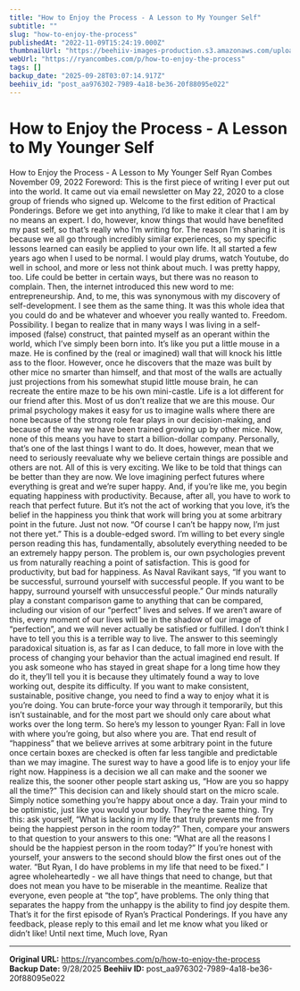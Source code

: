 ```yaml
---
title: "How to Enjoy the Process - A Lesson to My Younger Self"
subtitle: ""
slug: "how-to-enjoy-the-process"
publishedAt: "2022-11-09T15:24:19.000Z"
thumbnailUrl: "https://beehiiv-images-production.s3.amazonaws.com/uploads/asset/file/d71cf260-a6ce-4e1c-85f0-094575541368/kal-visuals-aK4iPNYipnU-unsplash.jpg?t=1668008094"
webUrl: "https://ryancombes.com/p/how-to-enjoy-the-process"
tags: []
backup_date: "2025-09-28T03:07:14.917Z"
beehiiv_id: "post_aa976302-7989-4a18-be36-20f88095e022"
---
```


# How to Enjoy the Process - A Lesson to My Younger Self



How to Enjoy the Process - A Lesson to My Younger Self Ryan Combes November 09, 2022 Foreword: This is the first piece of writing I ever put out into the world. It came out via email newsletter on May 22, 2020 to a close group of friends who signed up. Welcome to the first edition of Practical Ponderings. Before we get into anything, I’d like to make it clear that I am by no means an expert. I do, however, know things that would have benefited my past self, so that’s really who I’m writing for. The reason I’m sharing it is because we all go through incredibly similar experiences, so my specific lessons learned can easily be applied to your own life. It all started a few years ago when I used to be normal. I would play drums, watch Youtube, do well in school, and more or less not think about much. I was pretty happy, too. Life could be better in certain ways, but there was no reason to complain. Then, the internet introduced this new word to me: entrepreneurship. And, to me, this was synonymous with my discovery of self-development. I see them as the same thing. It was this whole idea that you could do and be whatever and whoever you really wanted to. Freedom. Possibility. I began to realize that in many ways I was living in a self-imposed (false) construct, that painted myself as an operant within the world, which I’ve simply been born into. It’s like you put a little mouse in a maze. He is confined by the (real or imagined) wall that will knock his little ass to the floor. However, once he discovers that the maze was built by other mice no smarter than himself, and that most of the walls are actually just projections from his somewhat stupid little mouse brain, he can recreate the entire maze to be his own mini-castle. Life is a lot different for our friend after this. Most of us don’t realize that we are this mouse. Our primal psychology makes it easy for us to imagine walls where there are none because of the strong role fear plays in our decision-making, and because of the way we have been trained growing up by other mice. Now, none of this means you have to start a billion-dollar company. Personally, that’s one of the last things I want to do. It does, however, mean that we need to seriously reevaluate why we believe certain things are possible and others are not. All of this is very exciting. We like to be told that things can be better than they are now. We love imagining perfect futures where everything is great and we’re super happy. And, if you’re like me, you begin equating happiness with productivity. Because, after all, you have to work to reach that perfect future. But it’s not the act of working that you love, it’s the belief in the happiness you think that work will bring you at some arbitrary point in the future. Just not now. “Of course I can’t be happy now, I’m just not there yet.” This is a double-edged sword. I’m willing to bet every single person reading this has, fundamentally, absolutely everything needed to be an extremely happy person. The problem is, our own psychologies prevent us from naturally reaching a point of satisfaction. This is good for productivity, but bad for happiness. As Naval Ravikant says, “If you want to be successful, surround yourself with successful people. If you want to be happy, surround yourself with unsuccessful people.” Our minds naturally play a constant comparison game to anything that can be compared, including our vision of our “perfect” lives and selves. If we aren’t aware of this, every moment of our lives will be in the shadow of our image of “perfection”, and we will never actually be satisfied or fulfilled. I don’t think I have to tell you this is a terrible way to live. The answer to this seemingly paradoxical situation is, as far as I can deduce, to fall more in love with the process of changing your behavior than the actual imagined end result. If you ask someone who has stayed in great shape for a long time how they do it, they’ll tell you it is because they ultimately found a way to love working out, despite its difficulty. If you want to make consistent, sustainable, positive change, you need to find a way to enjoy what it is you’re doing. You can brute-force your way through it temporarily, but this isn’t sustainable, and for the most part we should only care about what works over the long term. So here’s my lesson to younger Ryan: Fall in love with where you’re going, but also where you are. That end result of “happiness” that we believe arrives at some arbitrary point in the future once certain boxes are checked is often far less tangible and predictable than we may imagine. The surest way to have a good life is to enjoy your life right now. Happiness is a decision we all can make and the sooner we realize this, the sooner other people start asking us, “How are you so happy all the time?” This decision can and likely should start on the micro scale. Simply notice something you’re happy about once a day. Train your mind to be optimistic, just like you would your body. They’re the same thing. Try this: ask yourself, “What is lacking in my life that truly prevents me from being the happiest person in the room today?” Then, compare your answers to that question to your answers to this one: “What are all the reasons I should be the happiest person in the room today?” If you’re honest with yourself, your answers to the second should blow the first ones out of the water. “But Ryan, I do have problems in my life that need to be fixed.” I agree wholeheartedly - we all have things that need to change, but that does not mean you have to be miserable in the meantime. Realize that everyone, even people at “the top”, have problems. The only thing that separates the happy from the unhappy is the ability to find joy despite them. That’s it for the first episode of Ryan’s Practical Ponderings. If you have any feedback, please reply to this email and let me know what you liked or didn’t like! Until next time, Much love, Ryan

---

**Original URL:** https://ryancombes.com/p/how-to-enjoy-the-process
**Backup Date:** 9/28/2025
**Beehiiv ID:** post_aa976302-7989-4a18-be36-20f88095e022

